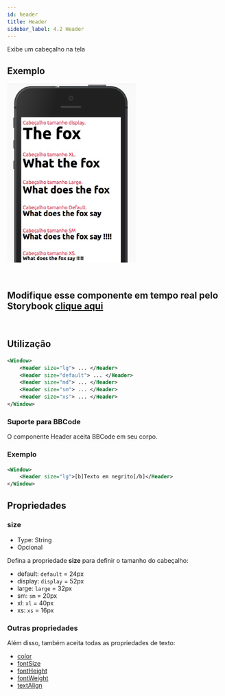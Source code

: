 ```yaml
---
id: header
title: Header
sidebar_label: 4.2 Header
---
```



Exibe um cabeçalho na tela

## Exemplo

![header](assets/images_components/v2.0.0/header.png)

<br>

## Modifique esse componente em tempo real pelo Storybook [clique aqui](https://ame-miniapp-components.calindra.com.br/storybook/?path=/story/textos-header--basic)

<br>

## Utilização

```xml
<Window>
    <Header size="lg"> ... </Header>
    <Header size="default"> ... </Header>
    <Header size="md"> ... </Header>
    <Header size="sm"> ... </Header>
    <Header size="xs"> ... </Header>
</Window>
```
### Suporte para BBCode

O componente Header aceita BBCode em seu corpo.

### Exemplo

```xml
<Window>
    <Header size="lg">[b]Texto em negrito[/b]</Header>
</Window>
```

## Propriedades

### size

- Type: String
- Opcional

Defina a propriedade **size** para definir o tamanho do cabeçalho:

* default: `default` = 24px
* display: `display` = 52px
* large: `large` = 32px
* sm: `sm` = 20px
* xl: `xl` = 40px
* xs: `xs` = 16px

### Outras propriedades

Além disso, também aceita todas as propriedades de texto:

* [color](colorText.md)
* [fontSize](fontSizes.md)
* [fontHeight](fontHeight.md)
* [fontWeight](fontWeight.md)
* [textAlign](textAlign.md)
